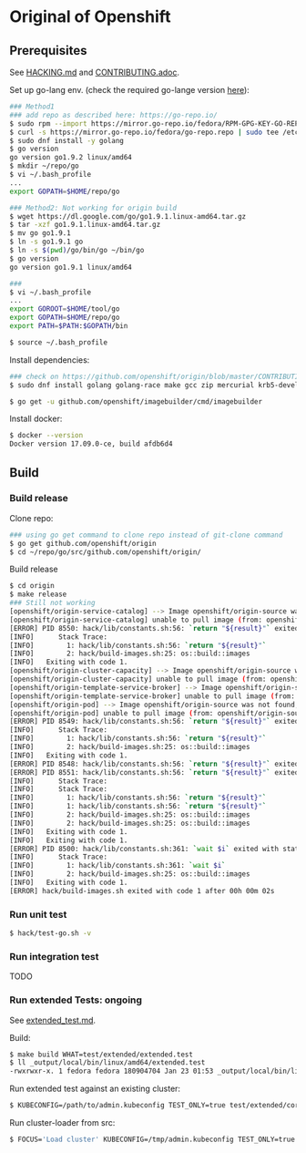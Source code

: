 # Original of Openshift

## Prerequisites
See [HACKING.md](https://github.com/openshift/origin/blob/master/HACKING.md) and [CONTRIBUTING.adoc](https://github.com/openshift/origin/blob/master/CONTRIBUTING.adoc).

Set up go-lang env. (check the required go-lange version [here](https://github.com/kubernetes/community/blob/master/contributors/devel/development.md#building-kubernetes-on-a-local-osshell-environment)):
```sh
### Method1
### add repo as described here: https://go-repo.io/
$ sudo rpm --import https://mirror.go-repo.io/fedora/RPM-GPG-KEY-GO-REPO
$ curl -s https://mirror.go-repo.io/fedora/go-repo.repo | sudo tee /etc/yum.repos.d/go-repo.repo
$ sudo dnf install -y golang
$ go version
go version go1.9.2 linux/amd64
$ mkdir ~/repo/go
$ vi ~/.bash_profile
...
export GOPATH=$HOME/repo/go

### Method2: Not working for origin build
$ wget https://dl.google.com/go/go1.9.1.linux-amd64.tar.gz
$ tar -xzf go1.9.1.linux-amd64.tar.gz 
$ mv go go1.9.1
$ ln -s go1.9.1 go
$ ln -s $(pwd)/go/bin/go ~/bin/go
$ go version
go version go1.9.1 linux/amd64

###
$ vi ~/.bash_profile
...
export GOROOT=$HOME/tool/go
export GOPATH=$HOME/repo/go
export PATH=$PATH:$GOPATH/bin

$ source ~/.bash_profile
```

Install dependencies:

```sh
### check on https://github.com/openshift/origin/blob/master/CONTRIBUTING.adoc
$ sudo dnf install golang golang-race make gcc zip mercurial krb5-devel bsdtar bc rsync bind-utils file jq tito createrepo openssl gpgme gpgme-devel libassuan libassuan-devel

$ go get -u github.com/openshift/imagebuilder/cmd/imagebuilder
```

Install docker:

```sh
$ docker --version 
Docker version 17.09.0-ce, build afdb6d4
```

## Build

### Build release

Clone repo:

```sh
### using go get command to clone repo instead of git-clone command
$ go get github.com/openshift/origin
$ cd ~/repo/go/src/github.com/openshift/origin/
```

Build release

```sh
$ cd origin
$ make release
### Still not working
[openshift/origin-service-catalog] --> Image openshift/origin-source was not found, pulling ...
[openshift/origin-service-catalog] unable to pull image (from: openshift/origin-source, tag: latest): API error (404): {"message":"pull access denied for openshift/origin-source, repository does not exist or may require 'docker login'"}
[ERROR] PID 8550: hack/lib/constants.sh:56: `return "${result}"` exited with status 1.
[INFO] 		Stack Trace: 
[INFO] 		  1: hack/lib/constants.sh:56: `return "${result}"`
[INFO] 		  2: hack/build-images.sh:25: os::build::images
[INFO]   Exiting with code 1.
[openshift/origin-cluster-capacity] --> Image openshift/origin-source was not found, pulling ...
[openshift/origin-cluster-capacity] unable to pull image (from: openshift/origin-source, tag: latest): API error (404): {"message":"pull access denied for openshift/origin-source, repository does not exist or may require 'docker login'"}
[openshift/origin-template-service-broker] --> Image openshift/origin-source was not found, pulling ...
[openshift/origin-template-service-broker] unable to pull image (from: openshift/origin-source, tag: latest): API error (404): {"message":"pull access denied for openshift/origin-source, repository does not exist or may require 'docker login'"}
[openshift/origin-pod] --> Image openshift/origin-source was not found, pulling ...
[openshift/origin-pod] unable to pull image (from: openshift/origin-source, tag: latest): API error (404): {"message":"pull access denied for openshift/origin-source, repository does not exist or may require 'docker login'"}
[ERROR] PID 8549: hack/lib/constants.sh:56: `return "${result}"` exited with status 1.
[INFO] 		Stack Trace: 
[INFO] 		  1: hack/lib/constants.sh:56: `return "${result}"`
[INFO] 		  2: hack/build-images.sh:25: os::build::images
[INFO]   Exiting with code 1.
[ERROR] PID 8548: hack/lib/constants.sh:56: `return "${result}"` exited with status 1.
[ERROR] PID 8551: hack/lib/constants.sh:56: `return "${result}"` exited with status 1.
[INFO] 		Stack Trace: 
[INFO] 		Stack Trace: 
[INFO] 		  1: hack/lib/constants.sh:56: `return "${result}"`
[INFO] 		  1: hack/lib/constants.sh:56: `return "${result}"`
[INFO] 		  2: hack/build-images.sh:25: os::build::images
[INFO] 		  2: hack/build-images.sh:25: os::build::images
[INFO]   Exiting with code 1.
[INFO]   Exiting with code 1.
[ERROR] PID 8500: hack/lib/constants.sh:361: `wait $i` exited with status 1.
[INFO] 		Stack Trace: 
[INFO] 		  1: hack/lib/constants.sh:361: `wait $i`
[INFO] 		  2: hack/build-images.sh:25: os::build::images
[INFO]   Exiting with code 1.
[ERROR] hack/build-images.sh exited with code 1 after 00h 00m 02s
```

### Run unit test

```sh
$ hack/test-go.sh -v
```

### Run integration test
TODO

### Run extended Tests: ongoing

See [extended_test.md](extended_test.md).

Build:

```sh
$ make build WHAT=test/extended/extended.test
$ ll _output/local/bin/linux/amd64/extended.test 
-rwxrwxr-x. 1 fedora fedora 180904704 Jan 23 01:53 _output/local/bin/linux/amd64/extended.test
```

Run extended test against an existing cluster:

```sh
$ KUBECONFIG=/path/to/admin.kubeconfig TEST_ONLY=true test/extended/core.sh --ginkgo.focus=<regex>

```

Run cluster-loader from src:

```sh
$ FOCUS='Load cluster' KUBECONFIG=/tmp/admin.kubeconfig TEST_ONLY=true test/extended/core.sh
```
